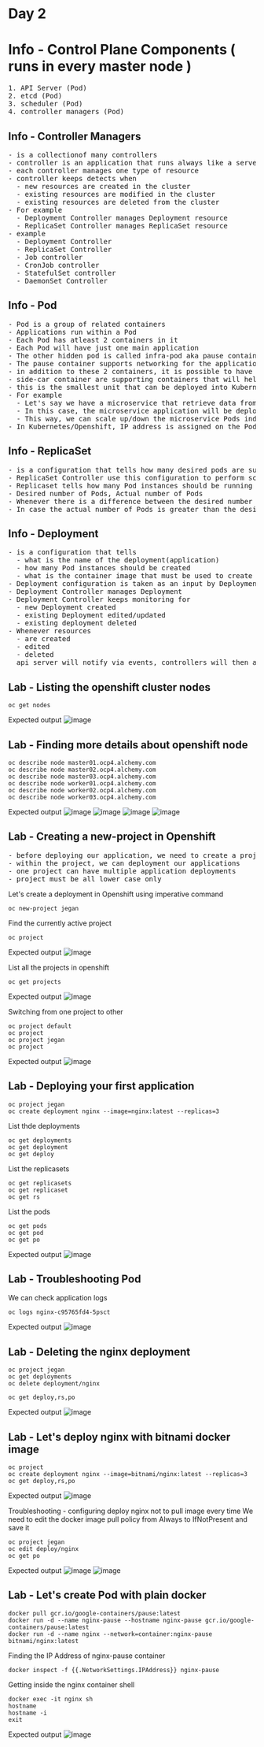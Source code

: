 # Day 2

# Info - Control Plane Components ( runs in every master node )
<pre>
1. API Server (Pod)
2. etcd (Pod)
3. scheduler (Pod)
4. controller managers (Pod)
</pre>  

## Info - Controller Managers 
<pre>
- is a collectionof many controllers
- controller is an application that runs always like a server
- each controller manages one type of resource
- controller keeps detects when
  - new resources are created in the cluster
  - existing resources are modified in the cluster
  - existing resources are deleted from the cluster
- For example
  - Deployment Controller manages Deployment resource
  - ReplicaSet Controller manages ReplicaSet resource
- example
  - Deployment Controller
  - ReplicaSet Controller
  - Job controller
  - CronJob controller
  - StatefulSet controller
  - DaemonSet Controller
</pre>  

## Info - Pod
<pre>
- Pod is a group of related containers
- Applications run within a Pod
- Each Pod has atleast 2 containers in it
- Each Pod will have just one main application
- The other hidden pod is called infra-pod aka pause container
- The pause container supports networking for the application container
- in addition to these 2 containers, it is possible to have additional container within the same Pod as side-car containers
- side-car container are supporting containers that will help expose the application metrics, logs, etc for elk, splunk, prometheus, etc.,
- this is the smallest unit that can be deployed into Kubernetes or Openshift
- For example
  - Let's say we have a microservice that retrieve data from a mongodb database
  - In this case, the microservice application will be deployed in one Pod, while the mongodb database will be deployed onto another Pod
  - This way, we can scale up/down the microservice Pods independently without scaling up/down of mongodb pods
- In Kubernetes/Openshift, IP address is assigned on the Pod level not on the container level
</pre>

## Info - ReplicaSet
<pre>
- is a configuration that tells how many desired pods are supposed to be running
- ReplicaSet Controller use this configuration to perform scale up/down 
- Replicaset tells how many Pod instances should be running at any point of time
- Desired number of Pods, Actual number of Pods
- Whenever there is a difference between the desired number of Pods and actual number of Pods, the Replication Controller will create additional in case the actual number of Pods are less than the desired number of Pods.
- In case the actual number of Pods is greater than the desired number of Pods, the Replication Controller will delete some Pods to match the desired and actual number of Pods
</pre>

## Info - Deployment
<pre>
- is a configuration that tells 
  - what is the name of the deployment(application)
  - how many Pod instances should be created
  - what is the container image that must be used to create the Pod(s)
- Deployment configuration is taken as an input by Deployment Controller
- Deployment Controller manages Deployment
- Deployment Controller keeps monitoring for
  - new Deployment created
  - existing Deployment edited/updated
  - existing deployment deleted
- Whenever resources
  - are created
  - edited
  - deleted
  api server will notify via events, controllers will then act to ensure the desired state and actual state matches
</pre>


## Lab - Listing the openshift cluster nodes 
```
oc get nodes
```

Expected output
![image](https://github.com/user-attachments/assets/febebd94-3d98-4a09-a6f5-235ae218c4e1)


## Lab - Finding more details about openshift node
```
oc describe node master01.ocp4.alchemy.com
oc describe node master02.ocp4.alchemy.com
oc describe node master03.ocp4.alchemy.com
oc describe node worker01.ocp4.alchemy.com
oc describe node worker02.ocp4.alchemy.com
oc describe node worker03.ocp4.alchemy.com
```

Expected output
![image](https://github.com/user-attachments/assets/4018c513-aa59-498e-8b94-10980e33490a)
![image](https://github.com/user-attachments/assets/6e31761b-e1c7-44d2-b435-9f13ad904136)
![image](https://github.com/user-attachments/assets/66bc2484-a7e3-4849-9448-1e41d18c4882)
![image](https://github.com/user-attachments/assets/c3588f8d-fd56-436c-bbc5-6309b4793bb2)

## Lab - Creating a new-project in Openshift
<pre>
- before deploying our application, we need to create a project aka namespace in Kubernetes
- within the project, we can deployment our applications
- one project can have multiple application deployments
- project must be all lower case only
</pre>

Let's create a deployment in Openshift using imperative command
```
oc new-project jegan
```
Find the currently active project
```
oc project
```

Expected output
![image](https://github.com/user-attachments/assets/7dc521aa-0f06-41fd-bb8a-0e348932c0a9)

List all the projects in openshift
```
oc get projects
```

Expected output
![image](https://github.com/user-attachments/assets/8afdd1d8-b309-4a4e-b71a-92d7d6e0582a)

Switching from one project to other
```
oc project default
oc project
oc project jegan
oc project
```

Expected output
![image](https://github.com/user-attachments/assets/345aae04-ef40-4ec8-9a6a-276f85b62759)

## Lab - Deploying your first application
```
oc project jegan
oc create deployment nginx --image=nginx:latest --replicas=3
```

List thde deployments
```
oc get deployments
oc get deployment
oc get deploy
```

List the replicasets
```
oc get replicasets
oc get replicaset
oc get rs
```


List the pods
```
oc get pods
oc get pod
oc get po
```

Expected output
![image](https://github.com/user-attachments/assets/031ace7b-e9f6-4b74-b928-70ba623b6534)

## Lab - Troubleshooting Pod
We can check application logs
```
oc logs nginx-c95765fd4-5psct
```

Expected output
![image](https://github.com/user-attachments/assets/5f986370-d903-4c94-9218-8649a31cc76b)

## Lab - Deleting the nginx deployment
```
oc project jegan
oc get deployments
oc delete deployment/nginx

oc get deploy,rs,po
```

Expected output
![image](https://github.com/user-attachments/assets/c50d7984-8f4e-49a3-9724-aec8a163dd96)


## Lab - Let's deploy nginx with bitnami docker image 
```
oc project
oc create deployment nginx --image=bitnami/nginx:latest --replicas=3
oc get deploy,rs,po
```

Expected output
![image](https://github.com/user-attachments/assets/838b2a55-6927-48a7-b206-4c7ff53a98ae)

Troubleshooting - configuring deploy nginx not to pull image every time
We need to edit the docker image pull policy from Always to IfNotPresent and save it
```
oc project jegan
oc edit deploy/nginx
oc get po
```

Expected output
![image](https://github.com/user-attachments/assets/ebba9f7d-b404-4b14-9cb4-7bb600b80fa4)
![image](https://github.com/user-attachments/assets/22655878-57a6-4869-a787-2ca2916c934a)


## Lab - Let's create Pod with plain docker 
```
docker pull gcr.io/google-containers/pause:latest
docker run -d --name nginx-pause --hostname nginx-pause gcr.io/google-containers/pause:latest
docker run -d --name nginx --network=container:nginx-pause bitnami/nginx:latest
```

Finding the IP Address of nginx-pause container
```
docker inspect -f {{.NetworkSettings.IPAddress}} nginx-pause
```

Getting inside the nginx container shell
```
docker exec -it nginx sh
hostname
hostname -i
exit
```

Expected output
![image](https://github.com/user-attachments/assets/3760ec9c-bfe0-4f6e-9194-ff147771c664)


